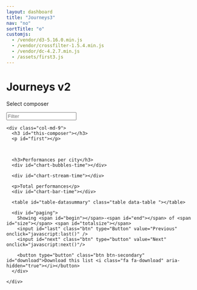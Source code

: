 ```yaml
---
layout: dashboard
title: "Journeys3"
nav: "no"
sortTitle: "o"
customjs:
  - /vendor/d3-5.16.0.min.js
  - /vendor/crossfilter-1.5.4.min.js
  - /vendor/dc-4.2.7.min.js
  - /assets/first3.js
---
```


<div class="banner">
  <div class="container-fluid">
  	<div class="header">
  	 	 <div class="title"><h1>Journeys v2</h1></div>
  	</div>
    <div class="row">
      <div class="col-md-3">
        <p>Select composer</p>
      </div>
      <div class="col-md-9">
        <p id="datacount"></p>
      </div>
    </div>
  </div>
</div>

<!-- DATA -->
<div class="container-fluid dashboard">
	<div class="row">
    <div class="col-md-3">
      <!-- LH -->
      <div id="triangle-down"></div>
      <input id="filter" class="form-control" placeholder="Filter">
      <div id="filterComposers"></div>
    </div>

    <div class="col-md-9">
      <h3 id="this-composer"></h3>
      <p id="first"></p>



      <h3>Performances per city</h3>
      <div id="chart-bubbles-time"></div>

      <div id="chart-stream-time"></div>

      <p>Total performances</p>
      <div id="chart-bar-time"></div>

      <table id="table-datasummary" class="table data-table "></table>

      <div id="paging">
        Showing <span id="begin"></span>-<span id="end"></span> of <span id="size"></span> <span id="totalsize"></span>
        <input id="last" class="btn" type="Button" value="Previous" onclick="javascript:last()" />
        <input id="next" class="btn" type="button" value="Next" onclick="javascript:next()"/>

        <button type="button" class="btn btn-secondary" id="download">Download this list <i class="fa fa-download" aria-hidden="true"></i></button>
      </div>

    </div>
  </div>
</div>
